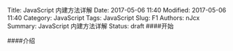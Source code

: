 Title: JavaScript 内建方法详解
Date: 2017-05-06 11:40
Modified: 2017-05-06 11:40
Category: JavaScript
Tags: JavaScript
Slug: F1
Authors: nJcx
Summary: JavaScript 内建方法详解
Status: draft
####开始

####介绍
